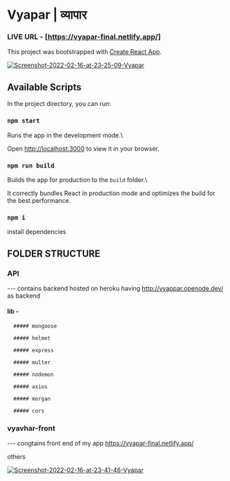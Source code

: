 # Vyapar | व्यापार 

  ### LIVE URL - [https://vyapar-final.netlify.app/]
  
  
  This project was bootstrapped with [Create React App](https://github.com/facebook/create-react-app).
  
  <a href="https://ibb.co/5K4HdPG"><img src="https://i.ibb.co/DrW2NZz/Screenshot-2022-02-16-at-23-25-09-Vyapar.png" alt="Screenshot-2022-02-16-at-23-25-09-Vyapar" border="0" /></a>
  

## Available Scripts



In the project directory, you can run:



### `npm start`

Runs the app in the development mode.\

Open [http://localhost:3000](http://localhost:3000) to view it in your browser.

### `npm run build`

Builds the app for production to the `build` folder.\

It correctly bundles React in production mode and optimizes the build for the best performance.



### `npm i`

install dependencies



## FOLDER STRUCTURE

### API 

  --- contains backend hosted on heroku having http://vyappar.openode.dev/ as backend

  #### lib -

      ##### mongoose

      ##### helmet

      ##### express

      ##### multer

      ##### nodemon

      ##### axios

      ##### morgan

      ##### cors

### vyavhar-front

  --- congtains front end of my app https://vyapar-final.netlify.app/

others



<a href="https://ibb.co/Br0zgVg"><img src="https://i.ibb.co/0FHDfjf/Screenshot-2022-02-16-at-23-41-46-Vyapar.png" alt="Screenshot-2022-02-16-at-23-41-46-Vyapar" border="0"></a>

